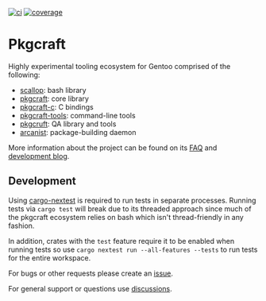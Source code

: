 [![ci](https://github.com/pkgcraft/pkgcraft/workflows/ci/badge.svg)](https://github.com/pkgcraft/pkgcraft/actions/workflows/ci.yml)
[![coverage](https://codecov.io/gh/pkgcraft/pkgcraft/branch/main/graph/badge.svg)](https://codecov.io/gh/pkgcraft/pkgcraft)

# Pkgcraft

Highly experimental tooling ecosystem for Gentoo comprised of the following:

- [scallop]: bash library
- [pkgcraft]: core library
- [pkgcraft-c]: C bindings
- [pkgcraft-tools]: command-line tools
- [pkgcruft]: QA library and tools
- [arcanist]: package-building daemon

More information about the project can be found on its [FAQ] and
[development blog][website].

## Development

Using [cargo-nextest] is required to run tests in separate processes. Running
tests via `cargo test` will break due to its threaded approach since much of
the pkgcraft ecosystem relies on bash which isn't thread-friendly in any
fashion.

In addition, crates with the `test` feature require it to be enabled when
running tests so use `cargo nextest run --all-features --tests` to run tests
for the entire workspace.

For bugs or other requests please create an [issue].

For general support or questions use [discussions].

[faq]: <https://pkgcraft.github.io/about/>
[website]: <https://pkgcraft.github.io/>
[cargo-nextest]: <https://nexte.st/>
[issue]: <https://github.com/pkgcraft/pkgcraft/issues>
[discussions]: <https://github.com/pkgcraft/pkgcraft/discussions>

[scallop]: <https://github.com/pkgcraft/pkgcraft/tree/main/crates/scallop>
[pkgcraft]: <https://github.com/pkgcraft/pkgcraft/tree/main/crates/pkgcraft>
[pkgcraft-c]: <https://github.com/pkgcraft/pkgcraft/tree/main/crates/pkgcraft-c>
[pkgcraft-tools]: <https://github.com/pkgcraft/pkgcraft/tree/main/crates/pkgcraft-tools>
[pkgcruft]: <https://github.com/pkgcraft/pkgcraft/tree/main/crates/pkgcruft>
[arcanist]: <https://github.com/pkgcraft/pkgcraft/tree/main/crates/arcanist>
